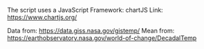The script uses a JavaScript Framework: chartJS
Link: https://www.chartjs.org/

Data from: https://data.giss.nasa.gov/gistemp/
Mean from: https://earthobservatory.nasa.gov/world-of-change/DecadalTemp
